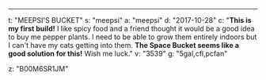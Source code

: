 ---
t: "MEEPSI'S BUCKET"
s: "meepsi"
a: "meepsi"
d: "2017-10-28"
c: "<strong>This is my first build!</strong> I like spicy food and a friend thought it would be a good idea to buy me pepper plants. I need to be able to grow them entirely indoors but I can't have my cats getting into them. <strong>The Space Bucket seems like a good solution for this!</strong> Wish me luck."
v: "3539"
g: "5gal,cfl,pcfan"

z: "B00M6SR1JM"
